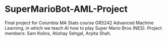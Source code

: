# SuperMarioBot-AML-Project
Final project for Columbia MA Stats course GR5242 Advanced Machine Learning, in which we teach AI how to play Super Mario Bros (NES). Project members: Sam Kolins, Atishay Sehgal, Arpita Shah.
